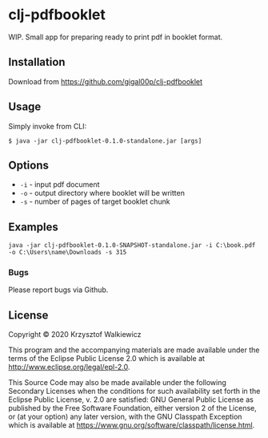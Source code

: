 # clj-pdfbooklet

WIP. Small app for preparing ready to print pdf in booklet format.

## Installation

Download from https://github.com/gigal00p/clj-pdfbooklet

## Usage

Simply invoke from CLI:

    $ java -jar clj-pdfbooklet-0.1.0-standalone.jar [args]

## Options

* `-i` - input pdf document
* `-o` - output directory where booklet will be written
* `-s` - number of pages of target booklet chunk

## Examples

`java -jar clj-pdfbooklet-0.1.0-SNAPSHOT-standalone.jar -i C:\book.pdf -o C:\Users\name\Downloads -s 315`

### Bugs

Please report bugs via Github.

## License

Copyright © 2020 Krzysztof Walkiewicz

This program and the accompanying materials are made available under the
terms of the Eclipse Public License 2.0 which is available at
http://www.eclipse.org/legal/epl-2.0.

This Source Code may also be made available under the following Secondary
Licenses when the conditions for such availability set forth in the Eclipse
Public License, v. 2.0 are satisfied: GNU General Public License as published by
the Free Software Foundation, either version 2 of the License, or (at your
option) any later version, with the GNU Classpath Exception which is available
at https://www.gnu.org/software/classpath/license.html.
